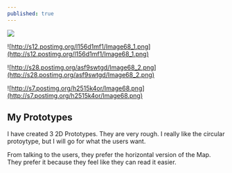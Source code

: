 ```yaml
---
published: true
---
```


![](/)

![http://s12.postimg.org/l156d1mf1/Image68_1.png](http://s12.postimg.org/l156d1mf1/Image68_1.png)

![http://s28.postimg.org/asf9swtgd/Image68_2.png](http://s28.postimg.org/asf9swtgd/Image68_2.png)

![http://s7.postimg.org/h2515k4or/Image68.png](http://s7.postimg.org/h2515k4or/Image68.png)




## My Prototypes

I have created 3 2D Prototypes. They are very rough. I really like the circular protoytype, but I will go for what the users want.

From talking to the users, they prefer the horizontal version of the Map. They prefer it because they feel like they can read it easier.